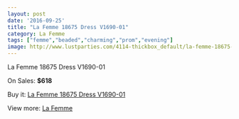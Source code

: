 ```yaml
---
layout: post
date: '2016-09-25'
title: "La Femme 18675 Dress V1690-01"
category: La Femme
tags: ["femme","beaded","charming","prom","evening"]
image: http://www.lustparties.com/4114-thickbox_default/la-femme-18675-dress-v1690-01.jpg
---
```

La Femme 18675 Dress V1690-01

On Sales: **$618**
<a href="https://www.lustparties.com/en/la-femme/1365-la-femme-18675-dress-v1690-01.html"><amp-img layout="responsive" width="600" height="600" src="//www.lustparties.com/4114-thickbox_default/la-femme-18675-dress-v1690-01.jpg" alt="La Femme 18675 Dress V1690-01 0" /></a>
<a href="https://www.lustparties.com/en/la-femme/1365-la-femme-18675-dress-v1690-01.html"><amp-img layout="responsive" width="600" height="600" src="//www.lustparties.com/4115-thickbox_default/la-femme-18675-dress-v1690-01.jpg" alt="La Femme 18675 Dress V1690-01 1" /></a>
<a href="https://www.lustparties.com/en/la-femme/1365-la-femme-18675-dress-v1690-01.html"><amp-img layout="responsive" width="600" height="600" src="//www.lustparties.com/4116-thickbox_default/la-femme-18675-dress-v1690-01.jpg" alt="La Femme 18675 Dress V1690-01 2" /></a>
<a href="https://www.lustparties.com/en/la-femme/1365-la-femme-18675-dress-v1690-01.html"><amp-img layout="responsive" width="600" height="600" src="//www.lustparties.com/4117-thickbox_default/la-femme-18675-dress-v1690-01.jpg" alt="La Femme 18675 Dress V1690-01 3" /></a>

Buy it: [La Femme 18675 Dress V1690-01](https://www.lustparties.com/en/la-femme/1365-la-femme-18675-dress-v1690-01.html "La Femme 18675 Dress V1690-01")

View more: [La Femme](https://www.lustparties.com/en/4-la-femme "La Femme")